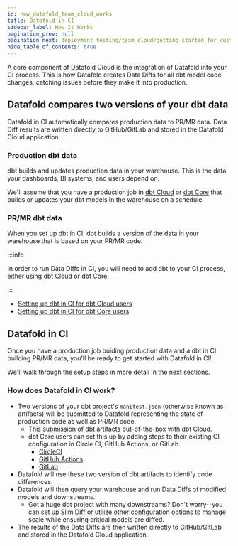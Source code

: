```yaml
---
id: how_datafold_team_cloud_works
title: Datafold in CI
sidebar_label: How It Works
pagination_prev: null
pagination_next: deployment_testing/team_cloud/getting_started_for_customers
hide_table_of_contents: true
---
```


A core component of Datafold Cloud is the integration of Datafold into your CI process. This is how Datafold creates Data Diffs for all dbt model code changes, catching issues before they make it into production.

## Datafold compares two versions of your dbt data

Datafold in CI automatically compares production data to PR/MR data. Data Diff results are written directly to GitHub/GitLab and stored in the Datafold Cloud application.

### Production dbt data
dbt builds and updates production data in your warehouse. This is the data your dashboards, BI systems, and users depend on.

We'll assume that you have a production job in [dbt Cloud](https://docs.getdbt.com/docs/deploy/dbt-cloud-job) or [dbt Core](https://docs.getdbt.com/docs/deploy/deployment-tools) that builds or updates your dbt models in the warehouse on a schedule.

### PR/MR dbt data
When you set up dbt in CI, dbt builds a version of the data in your warehouse that is based on your PR/MR code.

:::info

In order to run Data Diffs in CI, you will need to add dbt to your CI process, either using dbt Cloud or dbt Core.

:::

- [Setting up dbt in CI for dbt Cloud users](https://www.datafold.com/blog/slim-ci-the-cost-effective-solution-for-successful-deployments-in-dbt-cloud)
- [Setting up dbt in CI for dbt Core users](https://www.datafold.com/blog/accelerating-dbt-core-ci-cd-with-github-actions-a-step-by-step-guide)

## Datafold in CI

Once you have a production job buiding production data and a dbt in CI building PR/MR data, you'll be ready to get started with Datafold in CI!

We'll walk through the setup steps in more detail in the next sections. 

### How does Datafold in CI work?

- Two versions of your dbt project's `manifest.json` (otherwise known as artifacts) will be submitted to Datafold representing the state of production code as well as PR/MR code.
  - This submission of dbt artifacts out-of-the-box with dbt Cloud.
  - dbt Core users can set this up by adding steps to their existing CI configuration in Circle CI, GitHub Actions, or GitLab.
    - [CircleCI](/guides/ci/circleci)
    - [GitHub Actions](/guides/ci/github_actions.md)
    - [GitLab](/guides/ci/gitlab_ci)
- Datafold will use these two version of dbt artifacts to identify code differences.
- Datafold will then query your warehouse and run Data Diffs of modified models and downstreams.
  - Got a huge dbt project with many downstreams? Don't worry--you can set up [Slim Diff](/guides/slim_diff.md) or utilize other [configuration options](/guides/dbt_advanced_configs.md) to manage scale while ensuring critical models are diffed.
- The results of the Data Diffs are then written directly to GitHub/GitLab and stored in the Datafold Cloud application.